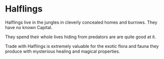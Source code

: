 # Halflings

Halflings live in the jungles in cleverly concealed homes and burrows. They have no known Capital.

They spend their whole lives hiding from predators are are quite good at it.

Trade with Halflings is extremely valuable for the exotic flora and fauna they produce with mysterious healing and magical properties.
